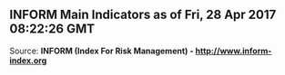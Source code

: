 ## INFORM Main Indicators as of Fri, 28 Apr 2017 08:22:26 GMT

Source: **INFORM (Index For Risk Management) - http://www.inform-index.org**